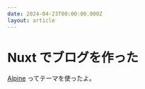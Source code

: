 ```yaml
---
date: 2024-04-23T00:00:00.000Z
layout: article
---
```


# Nuxt でブログを作った

[Alpine](https://github.com/nuxt-themes/alpine) ってテーマを使ったよ。
